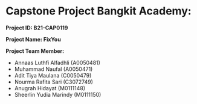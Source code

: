 <h1>Capstone Project Bangkit Academy:</h1>


**Project ID: B21-CAP0119**

**Project Name: FixYou**

**Project Team Member:**
- Annaas Luthfi Alfadhli (A0050481)
- Muhammad Naufal (A0050471)
- Adit Tiya Maulana (C0050479)
- Nourma Rafita Sari (C3072749)
- Anugrah Hidayat (M0111148)
- Sheerlin Yudia Marindy (M0111150)


